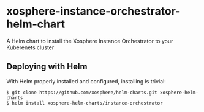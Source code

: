 # xosphere-instance-orchestrator-helm-chart

A Helm chart to install the Xosphere Instance Orchestrator to your Kuberenets cluster

## Deploying with Helm

With Helm properly installed and configured, installing is trivial:

```
$ git clone https://github.com/xosphere/helm-charts.git xosphere-helm-charts
$ helm install xosphere-helm-charts/instance-orchestrator
```